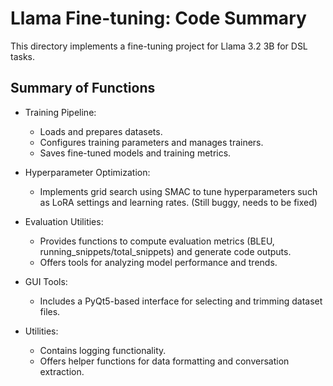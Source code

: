 # Llama Fine-tuning: Code Summary

This directory implements a fine-tuning project for Llama 3.2 3B for DSL tasks.

## Summary of Functions

- Training Pipeline:
  - Loads and prepares datasets.
  - Configures training parameters and manages trainers.
  - Saves fine-tuned models and training metrics.

- Hyperparameter Optimization:
  - Implements grid search using SMAC to tune hyperparameters such as LoRA settings and learning rates. (Still buggy, needs to be fixed)

- Evaluation Utilities:
  - Provides functions to compute evaluation metrics (BLEU, running_snippets/total_snippets) and generate code outputs.
  - Offers tools for analyzing model performance and trends.

- GUI Tools:
  - Includes a PyQt5-based interface for selecting and trimming dataset files.

- Utilities:
  - Contains logging functionality.
  - Offers helper functions for data formatting and conversation extraction.
